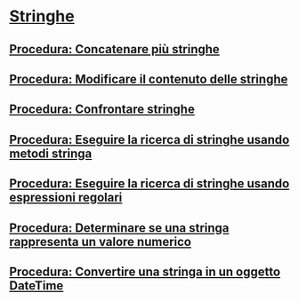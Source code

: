 # [Stringhe](index.md)
## [Procedura: Concatenare più stringhe](how-to-concatenate-multiple-strings.md)
## [Procedura: Modificare il contenuto delle stringhe](how-to-modify-string-contents.md)
## [Procedura: Confrontare stringhe](how-to-compare-strings.md)
## [Procedura: Eseguire la ricerca di stringhe usando metodi stringa](how-to-search-strings-using-string-methods.md)
## [Procedura: Eseguire la ricerca di stringhe usando espressioni regolari](how-to-search-strings-using-regular-expressions.md)
## [Procedura: Determinare se una stringa rappresenta un valore numerico](how-to-determine-whether-a-string-represents-a-numeric-value.md)
## [Procedura: Convertire una stringa in un oggetto DateTime](how-to-convert-a-string-to-a-datetime.md)
